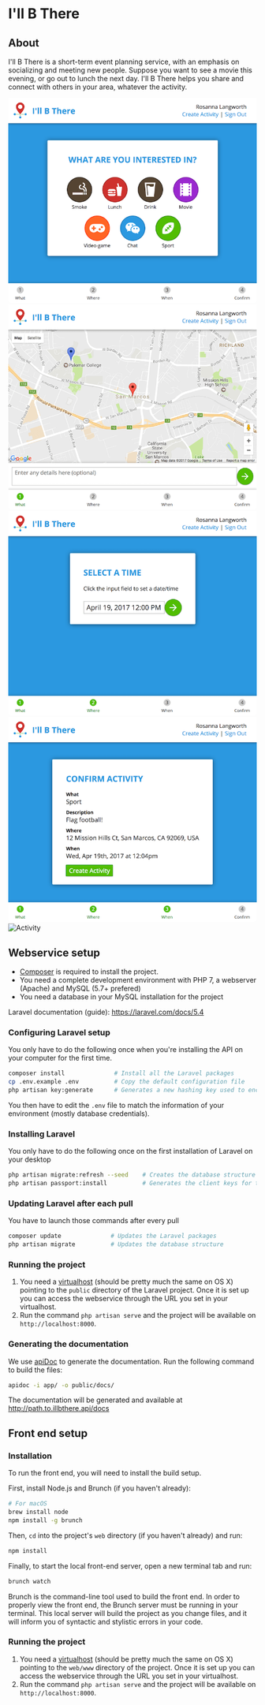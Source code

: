 # I'll B There

## About

I'll B There is a short-term event planning service, with an emphasis on socializing and meeting new people. Suppose you want to see a movie this evening, or go out to lunch the next day. I'll B There helps you share and connect with others in your area, whatever the activity.

![What](screenshots/1-what.png)
![Where](screenshots/2-where.png)
![When](screenshots/3-when.png)
![Confirm](screenshots/4-confirm.png)
![Activity](screenshots/5-created.png)

## Webservice setup

 - [Composer](https://getcomposer.org/download/) is required to install the project.
 - You need a complete development environment with PHP 7, a webserver (Apache) and MySQL (5.7+ prefered)
 - You need a database in your MySQL installation for the project

 Laravel documentation (guide): https://laravel.com/docs/5.4

### Configuring Laravel setup

You only have to do the following once when you're installing the API on your computer for the first time.

```sh
composer install              # Install all the Laravel packages
cp .env.example .env          # Copy the default configuration file
php artisan key:generate      # Generates a new hashing key used to encrypt passwords and stuff
```

You then have to edit the `.env` file to match the information of your environment (mostly database credentials).

### Installing Laravel

You only have to do the following once on the first installation of Laravel on your desktop

```sh
php artisan migrate:refresh --seed    # Creates the database structure and fills it with test / default data
php artisan passport:install          # Generates the client keys for the OAuth2 authentication
```

### Updating Laravel after each pull

You have to launch those commands after every pull

```sh
composer update              # Updates the Laravel packages
php artisan migrate          # Updates the database structure
```

### Running the project

 1. You need a [virtualhost](https://www.digitalocean.com/community/tutorials/how-to-set-up-apache-virtual-hosts-on-ubuntu-14-04-lts) (should be pretty much the same on OS X) pointing to the `public` directory of the Laravel project. Once it is set up you can access the webservice through the URL you set in your virtualhost.
 2. Run the command `php artisan serve` and the project will be available on `http://localhost:8000`.

### Generating the documentation

We use [apiDoc](http://apidocjs.com/) to generate the documentation. Run the following command to build the files:

```sh
apidoc -i app/ -o public/docs/
```

The documentation will be generated and available at http://path.to.illbthere.api/docs

## Front end setup

### Installation

To run the front end, you will need to install the build setup.

First, install Node.js and Brunch (if you haven't already):

```sh
# For macOS
brew install node
npm install -g brunch
```

Then, `cd` into the project's `web` directory (if you haven't already) and run:

```sh
npm install
```

Finally, to start the local front-end server, open a new terminal tab and run:

```sh
brunch watch
```

Brunch is the command-line tool used to build the front end. In order to properly view the front end, the Brunch server must be running in your terminal. This local server will build the project as you change files, and it will inform you of syntactic and stylistic errors in your code.

### Running the project

 1. You need a [virtualhost](https://www.digitalocean.com/community/tutorials/how-to-set-up-apache-virtual-hosts-on-ubuntu-14-04-lts) (should be pretty much the same on OS X) pointing to the `web/www` directory of the project. Once it is set up you can access the webservice through the URL you set in your virtualhost.
 2. Run the command `php artisan serve` and the project will be available on `http://localhost:8000`.
